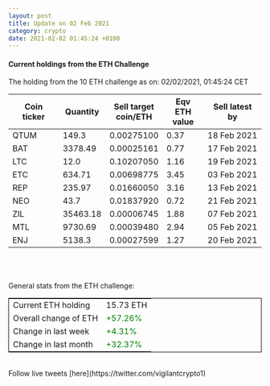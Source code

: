 ```yaml
---
layout: post
title: Update on 02 Feb 2021
category: crypto
date: 2021-02-02 01:45:24 +0100
---
```

<!-- Global site tag (gtag.js) - Google Analytics -->
<script async src="https://www.googletagmanager.com/gtag/js?id=UA-103831149-5"></script>
<script>
  window.dataLayer = window.dataLayer || [];
  function gtag(){dataLayer.push(arguments);}
  gtag('js', new Date());

  gtag('config', 'UA-103831149-5');
</script>


#### Current holdings from the ETH Challenge

The holding from the 10 ETH challenge as on: 02/02/2021, 01:45:24 CET

|Coin ticker|Quantity|Sell target<br>coin/ETH|Eqv ETH<br>value|Sell latest by|
|-----------|--------|-----------|-----------|--------------|
QTUM|149.3|  0.00275100|0.37|18 Feb 2021|
BAT|3378.49|  0.00025161|0.77|17 Feb 2021|
LTC|12.0|  0.10207050|1.16|19 Feb 2021|
ETC|634.71|  0.00698775|3.45|03 Feb 2021|
REP|235.97|  0.01660050|3.16|13 Feb 2021|
NEO|43.7|  0.01837920|0.72|21 Feb 2021|
ZIL|35463.18|  0.00006745|1.88|07 Feb 2021|
MTL|9730.69|  0.00039480|2.94|05 Feb 2021|
ENJ|5138.3|  0.00027599|1.27|20 Feb 2021|

<br>
<br>
<br>
General stats from the ETH challenge:

<table style="border:1px solid black;margin-left:auto;margin-right:auto;">
	<tbody>
	<tr>
		<td>Current ETH holding</td>
		<td>     15.73 ETH</td>
	</tr>
	<tr>
		<td>Overall change of ETH</td>
		<td><font color="green">+57.26%</font></td>
	</tr>
	<tr>
		<td>Change in last week</td>
		<td><font color="green">+4.31%</font></td>
	</tr>
	<tr>
		<td>Change in last month</td>
		<td><font color="green">+32.37%</font></td>
	</tr>
	</tbody>
</table>

<br>
Follow live tweets [here](https://twitter.com/vigilantcrypto1)
<br>
<br>